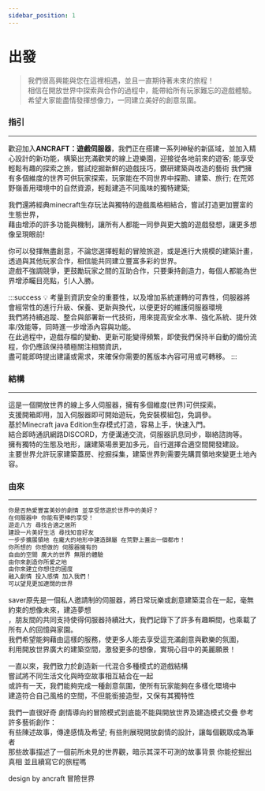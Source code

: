 ```yaml
---
sidebar_position: 1
---
```


# 出發

> 我們很高興能與您在這裡相遇，並且一直期待著未來的旅程！  
> 相信在開放世界中探索與合作的過程中，能帶給所有玩家難忘的遊戲體驗。  
> 希望大家能盡情發揮想像力，一同建立美好的創意氛圍。  


### 指引

---
歡迎加入**ANCRAFT：遊戲伺服器**，我們正在搭建一系列神秘的新區域，並加入精心設計的新功能，構築出充滿歡笑的線上遊樂園，迎接從各地前來的遊客;
能享受輕鬆有趣的探索之旅，嘗試挖掘新鮮的遊戲技巧，鑽研建築與改造的藝術
我們擁有多個維度的世界可供玩家探索，玩家能在不同世界中探勘、建築、旅行;
在荒郊野嶺善用環境中的自然資源，輕鬆建造不同風味的獨特建築;

我們還將經典minecraft生存玩法與獨特的遊戲風格相結合，嘗試打造更加豐富的生態世界，  
藉由增添的許多功能與機制，讓所有人都能一同參與更大膽的遊戲發想，讓更多想像呈現眼前!

你可以發揮無盡創意，不論您選擇輕鬆的冒險旅遊，或是進行大規模的建築計畫，透過與其他玩家合作，相信能共同建立豐富多彩的世界。  
遊戲不強調競爭，更鼓勵玩家之間的互助合作，只要秉持創造力，每個人都能為世界增添矚目亮點，引人入勝。

:::success
💡      考量到資訊安全的重要性，以及增加系統運轉的可靠性，伺服器將會經常性的進行升級、保養、更新與換代，以便更好的維護伺服器環境  
        我們將持續追蹤、整合與部署新一代技術，用來提高安全水準、強化系統、提升效率/效能等，同時進一步增添內容與功能。  
        在此過程中，遊戲存檔的變動、更新可能變得頻繁，即使我們保持半自動的備份流程，你仍應該保持積極關注相關資訊，  
        盡可能即時提出建議或需求，來確保你需要的舊版本內容可用或可轉移。
:::

  
  

### 結構

---
這是一個開放世界的線上多人伺服器，擁有多個維度(世界)可供探索。  
支援開箱即用，加入伺服器即可開始遊玩，免安裝模組包，免調參。  
基於Minecraft java Edition生存模式打造，容易上手，快速入門。  
結合即時通訊網路DISCORD，方便溝通交流，伺服器訊息同步，聯絡諮詢等。  
擁有獨特的生態及地形，讓建築場景更加多元，自行選擇合適空間開發建設。  
主要世界允許玩家建築蓋房、挖掘採集，建築世界則需要先購買領地來變更土地內容。  
  
  
    
### 由來

---
```jsx
你是否熱愛豐富美妙的劇情 並享受悠遊於世界中的美好？
在伺服器中 你能有更棒的享受！
遊走八方 尋找合適之居所
建設一片美好生活 尋找知音好友
一步步擴展領地 在龐大的地形中建造歸屬 在荒野上蓋出一個都市！
你所想的 你想做的 伺服器擁有的
自由的空間 廣大的世界 無限的體驗
由你來創造你所愛之地
由你來建立你想住的國度
融入劇情 投入感情 加入我們！
可以望見更加遼闊的世界
```


saver原先是一個私人邀請制的伺服器，將日常玩樂或創意建築混合在一起，毫無約束的想像未來，建造夢想  
，朋友間的共同支持使得伺服器持續壯大，我們記錄下了許多有趣瞬間，也乘載了所有人的回憶與家園。  
我們希望能夠藉由這樣的服務，使更多人能去享受這充滿創意與歡樂的氛圍，  
利用開放世界廣大的建築空間，激發更多的想像，實現心目中的美麗願景！

一直以來，我們致力於創造新一代混合多種模式的遊戲結構  
嘗試將不同生活文化與時空故事相互結合在一起  
或許有一天，我們能夠完成一種創意氛圍，使所有玩家能夠在多樣化環境中  
建造符合自己風格的空間，不但能銜接造型，又保有其獨特性  


我們一直很好奇 劇情導向的冒險模式到底能不能與開放世界及建造模式交疊 參考許多藝術創作：  
有些陳述故事，傳達感情及希望; 有些則展現開放劇情的設計，讓每個觀眾成為筆者  
那些故事描述了一個前所未見的世界觀，暗示其深不可測的故事背景 你能挖掘出真相 並且續寫它的旅程嗎



design by ancraft
冒險世界
